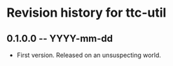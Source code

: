 # Revision history for ttc-util

## 0.1.0.0 -- YYYY-mm-dd

* First version. Released on an unsuspecting world.
